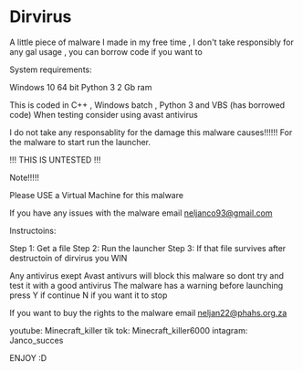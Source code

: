 # Dirvirus
A little piece of malware I made in my free time , I don't take responsibly for any gal usage , you can borrow code if you want to

System requirements:

Windows 10 64 bit
Python 3
2 Gb ram


This is coded in C++ , Windows batch , Python 3 and VBS (has borrowed code)
When testing consider using avast antivirus

I do not take any responsablity for the damage this malware causes!!!!!!
For the malware to start run the launcher.

!!! THIS IS UNTESTED !!!

Note!!!!!

Please USE a Virtual Machine for this malware

If you have any issues with the malware email neljanco93@gmail.com

Instructoins:

Step 1: Get a file
Step 2: Run the launcher
Step 3: If that file survives after destructoin of dirvirus you WIN

Any antivirus exept Avast antivurs will block this malware so dont try and test it with a good antivirus
The malware has a warning before launching press Y if continue N if you want it to stop

If you want to buy the rights to the malware email neljan22@phahs.org.za

youtube:  Minecraft_killer
tik tok:  Minecraft_killer6000
intagram: Janco_succes 

ENJOY :D
